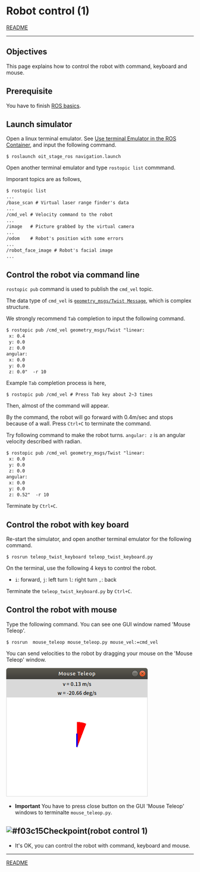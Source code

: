 # Robot control (1)

[README](../README.md)

---

## Objectives

This page explains how to control the robot with command, keyboard and mouse.

## Prerequisite

You have to finish [ROS basics](basics/basics_01.md).

## Launch simulator

Open a linux terminal emulator. See [Use terminal Emulator in the ROS Container](https://github.com/oit-ipbl/portal/blob/main/setup/dockerros.md#use-terminal-emulator-in-the-ros-container), and input the following command.

```shell
$ roslaunch oit_stage_ros navigation.launch
```

Open another terminal emulator and type `rostopic list` commmand.

Imporant topics are as follows,

```shell
$ rostopic list
...
/base_scan # Virtual laser range finder's data
...
/cmd_vel # Velocity command to the robot
...
/image   # Picture grabbed by the virtual camera 
...
/odom    # Robot's position with some errors
...
/robot_face_image # Robot's facial image
...
```

## Control the robot via command line

`rostopic pub` command is used to publish the `cmd_vel` topic.

The data type of `cmd_vel` is [`geometry_msgs/Twist Message`](http://docs.ros.org/en/melodic/api/geometry_msgs/html/msg/Twist.html), which is complex structure.

We strongly recommend `Tab` completion to input the following command.

```shell
$ rostopic pub /cmd_vel geometry_msgs/Twist "linear:
 x: 0.4
 y: 0.0
 z: 0.0
angular:
 x: 0.0
 y: 0.0
 z: 0.0"  -r 10
```

Example `Tab` completion process is here,

```shell
$ rostopic pub /cmd_vel # Press Tab key about 2~3 times
```

Then, almost of the command will appear.

By the command, the robot will go forward with 0.4m/sec and stops because of a wall.
Press `Ctrl+C` to terminate the command.

Try following command to make the robot turns. `angular: z` is an angular velocity described with radian.

```shell
$ rostopic pub /cmd_vel geometry_msgs/Twist "linear:
 x: 0.0
 y: 0.0
 z: 0.0
angular:
 x: 0.0
 y: 0.0
 z: 0.52"  -r 10
```

Terminate by `Ctrl+C`.

## Control the robot with key board

Re-start the simulator, and open another terminal emulator for the following command.

```shell
$ rosrun teleop_twist_keyboard teleop_twist_keyboard.py
```

On the terminal, use the following 4 keys to control the robot.

- `i`: forward, `j`: left turn `l`: right turn `,`: back

Terminate the `teleop_twist_keyboard.py` by `Ctrl+C`.

## Control the robot with mouse

Type the following command. You can see one GUI window named 'Mouse Teleop'.

```shell
$ rosrun  mouse_teleop mouse_teleop.py mouse_vel:=cmd_vel
```

You can send velocities to the robot by dragging your mouse on the 'Mouse Teleop' window.

![2020-02-07_13-14-59.png](./2020-02-07_13-14-59.png)

- **Important** You have to press close button on the GUI 'Mouse Teleop' windows to terminalte `mouse_teleop.py`.

## ![#f03c15](https://via.placeholder.com/15/f03c15/000000?text=+)Checkpoint(robot control 1)

- It's OK, you can control the robot with command, keyboard and mouse.

---

[README](../README.md)
